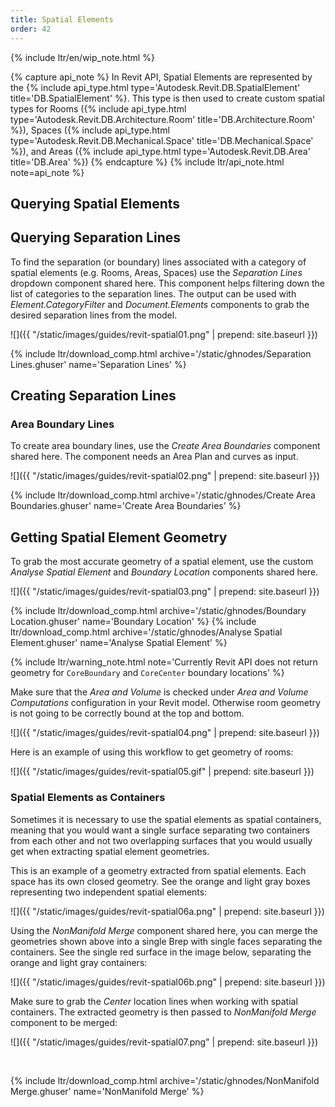 ```yaml
---
title: Spatial Elements
order: 42
---
```


{% include ltr/en/wip_note.html %}

{% capture api_note %}
In Revit API, Spatial Elements are represented by the {% include api_type.html type='Autodesk.Revit.DB.SpatialElement' title='DB.SpatialElement' %}. This type is then used to create custom spatial types for Rooms ({% include api_type.html type='Autodesk.Revit.DB.Architecture.Room' title='DB.Architecture.Room' %}), Spaces ({% include api_type.html type='Autodesk.Revit.DB.Mechanical.Space' title='DB.Mechanical.Space' %}), and Areas ({% include api_type.html type='Autodesk.Revit.DB.Area' title='DB.Area' %})
{% endcapture %}
{% include ltr/api_note.html note=api_note %}

## Querying Spatial Elements

## Querying Separation Lines

To find the separation (or boundary) lines associated with a category of spatial elements (e.g. Rooms, Areas, Spaces) use the *Separation Lines* dropdown component shared here. This component helps filtering down the list of categories to the separation lines. The output can be used with *Element.CategoryFilter* and *Document.Elements* components to grab the desired separation lines from the model.

![]({{ "/static/images/guides/revit-spatial01.png" | prepend: site.baseurl }})

{% include ltr/download_comp.html archive='/static/ghnodes/Separation Lines.ghuser' name='Separation Lines' %}

## Creating Separation Lines

### Area Boundary Lines

To create area boundary lines, use the *Create Area Boundaries* component shared here. The component needs an Area Plan and curves as input.

![]({{ "/static/images/guides/revit-spatial02.png" | prepend: site.baseurl }})

{% include ltr/download_comp.html archive='/static/ghnodes/Create Area Boundaries.ghuser' name='Create Area Boundaries' %}

## Getting Spatial Element Geometry

To grab the most accurate geometry of a spatial element, use the custom *Analyse Spatial Element* and *Boundary Location* components shared here.

![]({{ "/static/images/guides/revit-spatial03.png" | prepend: site.baseurl }})

{% include ltr/download_comp.html archive='/static/ghnodes/Boundary Location.ghuser' name='Boundary Location' %}
{% include ltr/download_comp.html archive='/static/ghnodes/Analyse Spatial Element.ghuser' name='Analyse Spatial Element' %}

{% include ltr/warning_note.html note='Currently Revit API does not return geometry for `CoreBoundary` and `CoreCenter` boundary locations' %}

Make sure that the *Area and Volume* is checked under *Area and Volume Computations* configuration in your Revit model. Otherwise room geometry is not going to be correctly bound at the top and bottom.

![]({{ "/static/images/guides/revit-spatial04.png" | prepend: site.baseurl }})

Here is an example of using this workflow to get geometry of rooms:

![]({{ "/static/images/guides/revit-spatial05.gif" | prepend: site.baseurl }})

### Spatial Elements as Containers

Sometimes it is necessary to use the spatial elements as spatial containers, meaning that you would want a single surface separating two containers from each other and not two overlapping surfaces that you would usually get when extracting spatial element geometries.

This is an example of a geometry extracted from spatial elements. Each space has its own closed geometry. See the orange and light gray boxes representing two independent spatial elements:

![]({{ "/static/images/guides/revit-spatial06a.png" | prepend: site.baseurl }})

Using the *NonManifold Merge* component shared here, you can merge the geometries shown above into a single Brep with single faces separating the containers. See the single red surface in the image below, separating the orange and light gray containers:

![]({{ "/static/images/guides/revit-spatial06b.png" | prepend: site.baseurl }})

Make sure to grab the *Center* location lines when working with spatial containers. The extracted geometry is then passed to *NonManifold Merge* component to be merged:

![]({{ "/static/images/guides/revit-spatial07.png" | prepend: site.baseurl }})

&nbsp;

{% include ltr/download_comp.html archive='/static/ghnodes/NonManifold Merge.ghuser' name='NonManifold Merge' %}